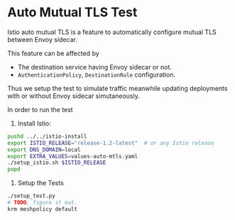 # Auto Mutual TLS Test

Istio auto mutual TLS is a feature to automatically configure mutual TLS between Envoy sidecar.

This feature can be affected by

- The destination service having Envoy sidecar or not.
- `AuthenticationPolicy`, `DestinationRule` configuration.

Thus we setup the test to simulate traffic meanwhile updating deployments with or without Envoy
sidecar simutaneously.

In order to run the test

1. Install Istio:

```bash
pushd ../../istio-install
export ISTIO_RELEASE="release-1.2-latest"  # or any Istio release
export DNS_DOMAIN=local
export EXTRA_VALUES=values-auto-mtls.yaml
./setup_istio.sh $ISTIO_RELEASE
popd
```

1. Setup the Tests

```bash
./setup_test.py
# TODO, figure it out.
krm meshpolicy default 
```
